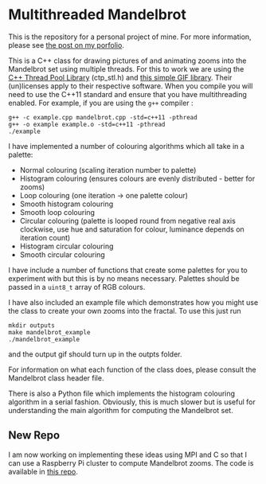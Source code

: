 # Multithreaded Mandelbrot

This is the repository for a personal project of mine. For more information, please see [the post on my porfolio](https://tomchaplin.github.io/portfolio/Exploring-the-Mandelbrot-Set/).

This is a C++ class for drawing pictures of and animating zooms into the Mandelbrot set using multiple threads. For this to work we are using the [C++ Thread Pool Library](https://github.com/vit-vit/CTPL) (ctp_stl.h) and [this simple GIF library](https://github.com/ginsweater/gif-h). Their (un)licenses apply to their respective software. When you compile you will need to use the C++11 standard and ensure that you have multithreading enabled. For example, if you are using the <code>g++</code> compiler :

```
g++ -c example.cpp mandelbrot.cpp -std=c++11 -pthread
g++ -o example example.o -std=c++11 -pthread
./example
```

I have implemented a number of colouring algorithms which all take in a palette:
* Normal colouring (scaling iteration number to palette)
* Histogram colouring (ensures colours are evenly distributed - better for zooms)
* Loop colouring (one iteration -> one palette colour)
* Smooth histogram colouring
* Smooth loop colouring
* Circular colouring (palette is looped round from negative real axis clockwise, use hue and saturation for colour, luminance depends on iteration count)
* Histogram circular colouring
* Smooth circular colouring

I have include a number of functions that create some palettes for you to experiment with but this is by no means necessary. Palettes should be passed in a `uint8_t` array of RGB colours.

I have also included an example file which demonstrates how you might use the class to create your own zooms into the fractal. To use this just run 

```
mkdir outputs
make mandelbrot_example
./mandelbrot_example
```

and the output gif should turn up in the outpts folder.

For information on what each function of the class does, please consult the Mandelbrot class header file.

There is also a Python file which implements the histogram colouring algorithm in a serial fashion. Obviously, this is much slower but is useful for understanding the main algorithm for computing the Mandelbrot set.

## New Repo

I am now working on implementing these ideas using MPI and C so that I can use a Raspberry Pi cluster to compute Mandelbrot zooms.
The code is available in [this repo](https://github.com/tomchaplin/MPI_Mandelbrot).
